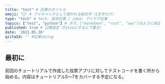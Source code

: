 ```yaml
---
title: "test" # 記事のタイトル
emoji: "🍟" # アイキャッチとして使われる絵文字（1文字だけ）
type: "tech" # tech: 技術記事 / idea: アイデア記事
topics: ["test", "python"] # タグ。["markdown", "rust", "aws"]のように指定する
published: true # 公開設定（falseにすると下書き）
date: '2021.05.30'
qiitaId: '' #記事のslug
---
```


## 最初に

前回のチュートリアルで作成した投票アプリに対してテストコードを書く所から始める。内容はチュートリアル5〜7をカバーする予定になる。

